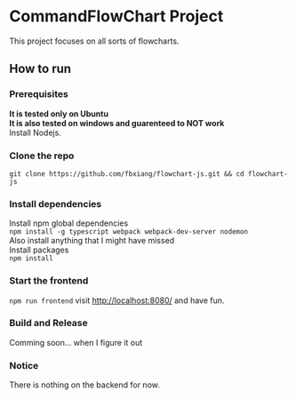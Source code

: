 # CommandFlowChart Project
This project focuses on all sorts of flowcharts.

## How to run
### Prerequisites
**It is tested only on Ubuntu**  
**It is also tested on windows and guarenteed to NOT work**  
Install Nodejs.

### Clone the repo
`git clone https://github.com/fbxiang/flowchart-js.git && cd flowchart-js`

### Install dependencies
Install npm global dependencies  
`npm install -g typescript webpack webpack-dev-server nodemon`  
Also install anything that I might have missed  
Install packages  
`npm install`  

### Start the frontend
`npm run frontend`
visit [http://localhost:8080/](http://localhost:8080/) and have fun.

### Build and Release
Comming soon... when I figure it out

### Notice
There is nothing on the backend for now.
